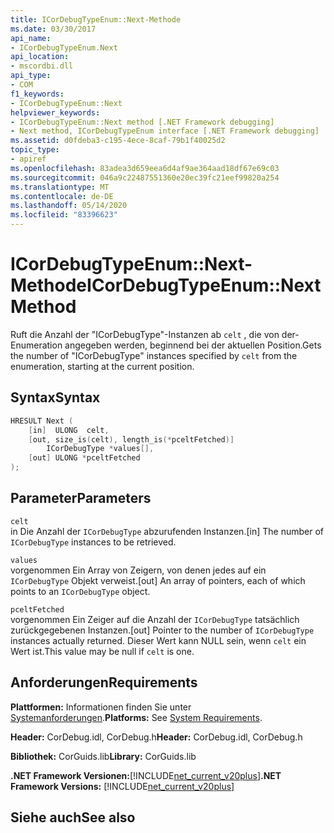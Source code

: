 ```yaml
---
title: ICorDebugTypeEnum::Next-Methode
ms.date: 03/30/2017
api_name:
- ICorDebugTypeEnum.Next
api_location:
- mscordbi.dll
api_type:
- COM
f1_keywords:
- ICorDebugTypeEnum::Next
helpviewer_keywords:
- ICorDebugTypeEnum::Next method [.NET Framework debugging]
- Next method, ICorDebugTypeEnum interface [.NET Framework debugging]
ms.assetid: d0fdeba3-c195-4ece-8caf-79b1f40025d2
topic_type:
- apiref
ms.openlocfilehash: 83adea3d659eea6d4af9ae364aad18df67e69c03
ms.sourcegitcommit: 046a9c22487551360e20ec39fc21eef99820a254
ms.translationtype: MT
ms.contentlocale: de-DE
ms.lasthandoff: 05/14/2020
ms.locfileid: "83396623"
---
```

# <a name="icordebugtypeenumnext-method"></a><span data-ttu-id="09dab-102">ICorDebugTypeEnum::Next-Methode</span><span class="sxs-lookup"><span data-stu-id="09dab-102">ICorDebugTypeEnum::Next Method</span></span>
<span data-ttu-id="09dab-103">Ruft die Anzahl der "ICorDebugType"-Instanzen ab `celt` , die von der-Enumeration angegeben werden, beginnend bei der aktuellen Position.</span><span class="sxs-lookup"><span data-stu-id="09dab-103">Gets the number of "ICorDebugType" instances specified by `celt` from the enumeration, starting at the current position.</span></span>  
  
## <a name="syntax"></a><span data-ttu-id="09dab-104">Syntax</span><span class="sxs-lookup"><span data-stu-id="09dab-104">Syntax</span></span>  
  
```cpp  
HRESULT Next (  
    [in]  ULONG  celt,  
    [out, size_is(celt), length_is(*pceltFetched)]  
        ICorDebugType *values[],  
    [out] ULONG *pceltFetched  
);  
```  
  
## <a name="parameters"></a><span data-ttu-id="09dab-105">Parameter</span><span class="sxs-lookup"><span data-stu-id="09dab-105">Parameters</span></span>  
 `celt`  
 <span data-ttu-id="09dab-106">in Die Anzahl der `ICorDebugType` abzurufenden Instanzen.</span><span class="sxs-lookup"><span data-stu-id="09dab-106">[in] The number of `ICorDebugType` instances to be retrieved.</span></span>  
  
 `values`  
 <span data-ttu-id="09dab-107">vorgenommen Ein Array von Zeigern, von denen jedes auf ein `ICorDebugType` Objekt verweist.</span><span class="sxs-lookup"><span data-stu-id="09dab-107">[out] An array of pointers, each of which points to an `ICorDebugType` object.</span></span>  
  
 `pceltFetched`  
 <span data-ttu-id="09dab-108">vorgenommen Ein Zeiger auf die Anzahl der `ICorDebugType` tatsächlich zurückgegebenen Instanzen.</span><span class="sxs-lookup"><span data-stu-id="09dab-108">[out] Pointer to the number of `ICorDebugType` instances actually returned.</span></span> <span data-ttu-id="09dab-109">Dieser Wert kann NULL sein, wenn `celt` ein Wert ist.</span><span class="sxs-lookup"><span data-stu-id="09dab-109">This value may be null if `celt` is one.</span></span>  
  
## <a name="requirements"></a><span data-ttu-id="09dab-110">Anforderungen</span><span class="sxs-lookup"><span data-stu-id="09dab-110">Requirements</span></span>  
 <span data-ttu-id="09dab-111">**Plattformen:** Informationen finden Sie unter [Systemanforderungen](../../get-started/system-requirements.md).</span><span class="sxs-lookup"><span data-stu-id="09dab-111">**Platforms:** See [System Requirements](../../get-started/system-requirements.md).</span></span>  
  
 <span data-ttu-id="09dab-112">**Header:** CorDebug.idl, CorDebug.h</span><span class="sxs-lookup"><span data-stu-id="09dab-112">**Header:** CorDebug.idl, CorDebug.h</span></span>  
  
 <span data-ttu-id="09dab-113">**Bibliothek:** CorGuids.lib</span><span class="sxs-lookup"><span data-stu-id="09dab-113">**Library:** CorGuids.lib</span></span>  
  
 <span data-ttu-id="09dab-114">**.NET Framework Versionen:**[!INCLUDE[net_current_v20plus](../../../../includes/net-current-v20plus-md.md)]</span><span class="sxs-lookup"><span data-stu-id="09dab-114">**.NET Framework Versions:** [!INCLUDE[net_current_v20plus](../../../../includes/net-current-v20plus-md.md)]</span></span>  
  
## <a name="see-also"></a><span data-ttu-id="09dab-115">Siehe auch</span><span class="sxs-lookup"><span data-stu-id="09dab-115">See also</span></span>
